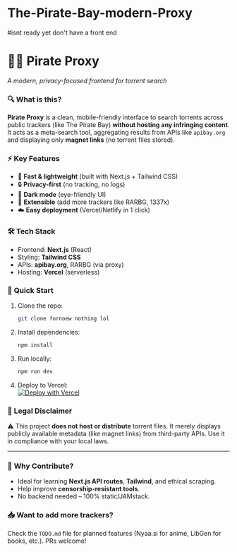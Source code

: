 # The-Pirate-Bay-modern-Proxy

#isnt ready yet don't have a front end 


# 🏴‍☠️ Pirate Proxy  
*A modern, privacy-focused frontend for torrent search*  

### 🔍 **What is this?**  
**Pirate Proxy** is a clean, mobile-friendly interface to search torrents across public trackers (like The Pirate Bay) **without hosting any infringing content**. It acts as a meta-search tool, aggregating results from APIs like `apibay.org` and displaying only **magnet links** (no torrent files stored).  

### ⚡ **Key Features**  
- 🚀 **Fast & lightweight** (built with Next.js + Tailwind CSS)  
- 🔒 **Privacy-first** (no tracking, no logs)  
- 🌙 **Dark mode** (eye-friendly UI)  
- 🧩 **Extensible** (add more trackers like RARBG, 1337x)  
- ☁️ **Easy deployment** (Vercel/Netlify in 1 click)  

### 🛠 **Tech Stack**  
- Frontend: **Next.js** (React)  
- Styling: **Tailwind CSS**  
- APIs: **apibay.org**, RARBG (via proxy)  
- Hosting: **Vercel** (serverless)  

### 🚀 **Quick Start**  
1. Clone the repo:  
   ```bash
   git clone fornoew nothing lol
   ```
2. Install dependencies:  
   ```bash
   npm install
   ```
3. Run locally:  
   ```bash
   npm run dev
   ```
4. Deploy to Vercel:  
   [![Deploy with Vercel](https://vercel.com/button)](https://vercel.com/new/clone?repository-url=https://github.com/your-username/pirate-proxy)  

### 📜 **Legal Disclaimer**  
⚠️ This project **does not host or distribute** torrent files. It merely displays publicly available metadata (like magnet links) from third-party APIs. Use it in compliance with your local laws.  

---

### 🌟 **Why Contribute?**  
- Ideal for learning **Next.js API routes**, **Tailwind**, and ethical scraping.  
- Help improve **censorship-resistant tools**.  
- No backend needed – 100% static/JAMstack.  

### 📥 **Want to add more trackers?**  
Check the `TODO.md` file for planned features (Nyaa.si for anime, LibGen for books, etc.). PRs welcome!  
